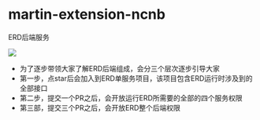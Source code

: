 # martin-extension-ncnb
ERD后端服务

![](https://files.mdnice.com/user/35633/32dddb95-ffe5-48c6-87ff-2ab84632d740.png)

- 为了逐步带领大家了解ERD后端组成，会分三个层次逐步引导大家
- 第一步，点star后会加入到ERD单服务项目，该项目包含ERD运行时涉及到的全部接口
- 第二步，提交一个PR之后，会开放运行ERD所需要的全部的四个服务权限
- 第三部，提交三个PR之后，会开放ERD整个后端权限

